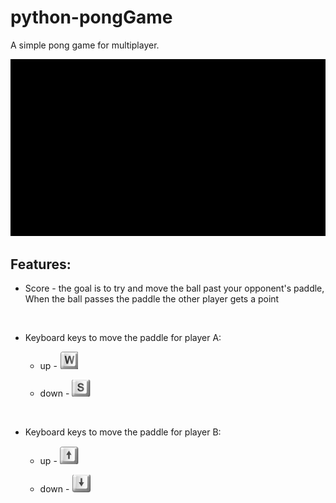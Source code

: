 # python-pongGame

A simple pong game for multiplayer.


![controller](resources/gif.gif)


## Features:
* Score - the goal is to try and move the ball past your opponent's paddle,
When the ball passes the paddle the other player gets a point

<br>

* Keyboard keys to move the paddle for player A: <br>

    * up - ![up](resources/ww.png)

    * down - ![down](resources/s.png)
    
<br>

* Keyboard keys to move the paddle for player B: <br>

     * up - ![up](resources/UPP.png)

     * down - ![down](resources/DOWNN.png)
